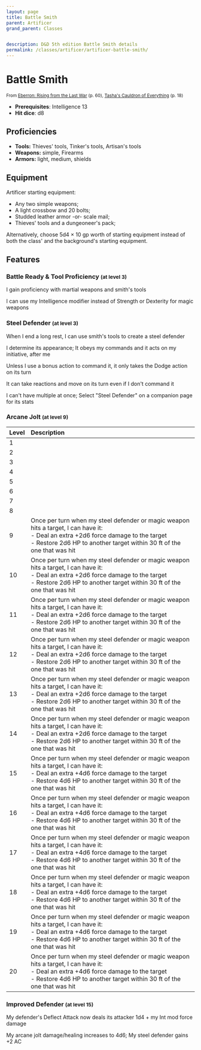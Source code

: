 ```yaml
---
layout: page
title: Battle Smith
parent: Artificer
grand_parent: Classes


description: D&D 5th edition Battle Smith details
permalink: /classes/artificer/artificer-battle-smith/
---
```


# Battle Smith

<small>From <a target="_blank" href="https://dnd.wizards.com/products/tabletop-games/rpg-products/eberron">Eberron: Rising from the Last War</a> (p. 60), <a target="_blank" href="https://dnd.wizards.com/products/tabletop-games/rpg-products/tashas-cauldron-everything">Tasha's Cauldron of Everything</a> (p. 18)</small>

- **Prerequisites**: Intelligence 13
- **Hit dice**: d8

## Proficiencies

- **Tools:** Thieves' tools, Tinker's tools, Artisan's tools
- **Weapons:** simple, Firearms
- **Armors:** light, medium, shields

## Equipment


Artificer starting equipment:

- Any two simple weapons;
- A light crossbow and 20 bolts;
- Studded leather armor -or- scale mail;
- Thieves' tools and a dungeoneer's pack;

Alternatively, choose 5d4 × 10 gp worth of starting equipment instead of both the class' and the background's starting equipment.


## Features

### Battle Ready & Tool Proficiency <small>(at level 3)</small>


I gain proficiency with martial weapons and smith's tools

I can use my Intelligence modifier instead of Strength or Dexterity for magic weapons



### Steel Defender <small>(at level 3)</small>


When I end a long rest, I can use smith's tools to create a steel defender

I determine its appearance; It obeys my commands and it acts on my initiative, after me

Unless I use a bonus action to command it, it only takes the Dodge action on its turn

It can take reactions and move on its turn even if I don't command it

I can't have multiple at once; Select "Steel Defender" on a companion page for its stats



### Arcane Jolt <small>(at level 9)</small>


| Level | Description |
|:----------------------------|:------------------|
| 1 |  |
| 2 |  |
| 3 |  |
| 4 |  |
| 5 |  |
| 6 |  |
| 7 |  |
| 8 |  |
| 9 | Once per turn when my steel defender or magic weapon hits a target, I can have it:<br>- Deal an extra +2d6 force damage to the target<br>- Restore 2d6 HP to another target within 30 ft of the one that was hit |
| 10 | Once per turn when my steel defender or magic weapon hits a target, I can have it:<br>- Deal an extra +2d6 force damage to the target<br>- Restore 2d6 HP to another target within 30 ft of the one that was hit |
| 11 | Once per turn when my steel defender or magic weapon hits a target, I can have it:<br>- Deal an extra +2d6 force damage to the target<br>- Restore 2d6 HP to another target within 30 ft of the one that was hit |
| 12 | Once per turn when my steel defender or magic weapon hits a target, I can have it:<br>- Deal an extra +2d6 force damage to the target<br>- Restore 2d6 HP to another target within 30 ft of the one that was hit |
| 13 | Once per turn when my steel defender or magic weapon hits a target, I can have it:<br>- Deal an extra +2d6 force damage to the target<br>- Restore 2d6 HP to another target within 30 ft of the one that was hit |
| 14 | Once per turn when my steel defender or magic weapon hits a target, I can have it:<br>- Deal an extra +2d6 force damage to the target<br>- Restore 2d6 HP to another target within 30 ft of the one that was hit |
| 15 | Once per turn when my steel defender or magic weapon hits a target, I can have it:<br>- Deal an extra +4d6 force damage to the target<br>- Restore 4d6 HP to another target within 30 ft of the one that was hit |
| 16 | Once per turn when my steel defender or magic weapon hits a target, I can have it:<br>- Deal an extra +4d6 force damage to the target<br>- Restore 4d6 HP to another target within 30 ft of the one that was hit |
| 17 | Once per turn when my steel defender or magic weapon hits a target, I can have it:<br>- Deal an extra +4d6 force damage to the target<br>- Restore 4d6 HP to another target within 30 ft of the one that was hit |
| 18 | Once per turn when my steel defender or magic weapon hits a target, I can have it:<br>- Deal an extra +4d6 force damage to the target<br>- Restore 4d6 HP to another target within 30 ft of the one that was hit |
| 19 | Once per turn when my steel defender or magic weapon hits a target, I can have it:<br>- Deal an extra +4d6 force damage to the target<br>- Restore 4d6 HP to another target within 30 ft of the one that was hit |
| 20 | Once per turn when my steel defender or magic weapon hits a target, I can have it:<br>- Deal an extra +4d6 force damage to the target<br>- Restore 4d6 HP to another target within 30 ft of the one that was hit |



### Improved Defender <small>(at level 15)</small>


My defender's Deflect Attack now deals its attacker 1d4 + my Int mod force damage

My arcane jolt damage/healing increases to 4d6; My steel defender gains +2 AC


